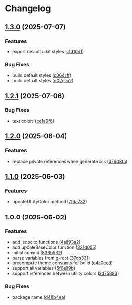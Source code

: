 # Changelog

## [1.3.0](https://github.com/gravity-ui/uikit-themer/compare/v1.2.1...v1.3.0) (2025-07-07)


### Features

* export default uikit styles ([c1d10d1](https://github.com/gravity-ui/uikit-themer/commit/c1d10d1d27ef4dc1582ba39b02dc9b715017d464))


### Bug Fixes

* build default styles ([c064cff](https://github.com/gravity-ui/uikit-themer/commit/c064cff190008f04c1d27aab4e15f1c64685092d))
* build default styles ([d02c0a2](https://github.com/gravity-ui/uikit-themer/commit/d02c0a2c62d844516859c7ecfd8a52c44634542b))

## [1.2.1](https://github.com/gravity-ui/uikit-themer/compare/v1.2.0...v1.2.1) (2025-07-06)


### Bug Fixes

* text colors ([ce1a9f6](https://github.com/gravity-ui/uikit-themer/commit/ce1a9f630ff883656e8f8b1bed1008964c023aec))

## [1.2.0](https://github.com/gravity-ui/uikit-themer/compare/v1.1.0...v1.2.0) (2025-06-04)


### Features

* replace private references when generate css ([d7608fa](https://github.com/gravity-ui/uikit-themer/commit/d7608fa88efb94f1a673d1de3959bf8eb96a77dc))

## [1.1.0](https://github.com/gravity-ui/uikit-themer/compare/v1.0.0...v1.1.0) (2025-06-03)


### Features

* updateUtilityColor method ([7fda732](https://github.com/gravity-ui/uikit-themer/commit/7fda732fa803ae166b768eccb968046e7d3c63dc))

## 1.0.0 (2025-06-02)


### Features

* add jsdoc to functions ([4e893a2](https://github.com/gravity-ui/uikit-themer/commit/4e893a2247f6a2a677741848cd3f48ac76d4f62b))
* add updateBaseColor function ([321d055](https://github.com/gravity-ui/uikit-themer/commit/321d055d818a91e4a44a0c1049ae440fc9ad5c86))
* initial commit ([836b532](https://github.com/gravity-ui/uikit-themer/commit/836b53219b03846e1fdf7307c993e95d7fabd94a))
* parse variables from g-root ([37cb331](https://github.com/gravity-ui/uikit-themer/commit/37cb33188f06ece5e7d360a6adf7270c15610624))
* precompute theme constants for build ([c4b0ecd](https://github.com/gravity-ui/uikit-themer/commit/c4b0ecde64e9d53089d686194180a7667a172108))
* support all variables ([5f0e89b](https://github.com/gravity-ui/uikit-themer/commit/5f0e89b4ff97d960ef99ed6acfbcf7ba7377fff9))
* support references between utility colors ([3d75883](https://github.com/gravity-ui/uikit-themer/commit/3d75883e21df82f97cd2e00beeba2e4b21db0c95))


### Bug Fixes

* package name ([d48b4ea](https://github.com/gravity-ui/uikit-themer/commit/d48b4ea9c9db6e2aaf1e5db5e4eabfe298cfb327))
